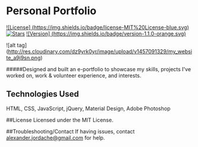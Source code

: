 # Personal Portfolio 

[![License] (https://img.shields.io/badge/license-MIT%20License-blue.svg)]()
[![Stars](https://img.shields.io/github/stars/therealAJ/therealAJ.github.io.svg)](https://github.com/therealAJ/therealAJ.github.io)
[![Version] (https://img.shields.io/badge/version-1.1.0-orange.svg)]()


![alt tag] (http://res.cloudinary.com/dz9yrk0yr/image/upload/v1457091329/my_website_a9j9sn.png)

#####Designed and built an e-portfolio to showcase my skills, projects I've worked on, work & volunteer experience, and interests. 

## Technologies Used 
HTML, CSS, JavaScript, jQuery, Material Design, Adobe Photoshop

##License
Licensed under the MIT License.

##Troubleshooting/Contact
If having issues, contact alexander.jordache@gmail.com for help.

